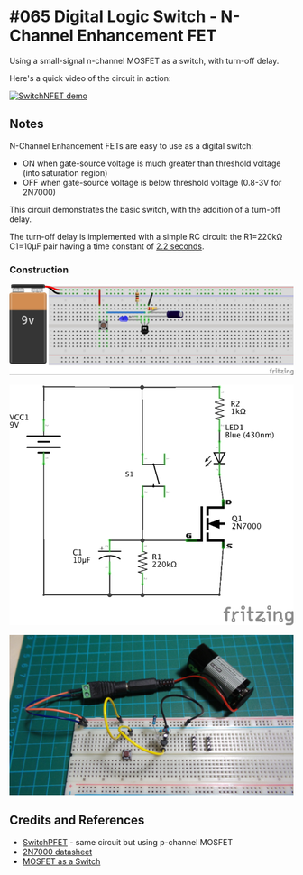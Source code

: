 # #065 Digital Logic Switch - N-Channel Enhancement FET

Using a small-signal n-channel MOSFET as a switch, with turn-off delay.

Here's a quick video of the circuit in action:

[![SwitchNFET demo](http://img.youtube.com/vi/OQDaS_fVWGQ/0.jpg)](http://www.youtube.com/watch?v=OQDaS_fVWGQ)

## Notes

N-Channel Enhancement FETs are easy to use as a digital switch:

* ON when gate-source voltage is much greater than threshold voltage (into saturation region)
* OFF when gate-source voltage is below threshold voltage (0.8-3V for 2N7000)

This circuit demonstrates the basic switch, with the addition of a turn-off delay.

The turn-off delay is implemented with a simple RC circuit: the R1=220kΩ C1=10μF pair having a time constant of
[2.2 seconds](http://www.wolframalpha.com/input/?i=220k%CE%A9+*+10%CE%BCF).

### Construction

![The Breadboard](./assets/SwitchNFET_bb.jpg?raw=true)

![The Schematic](./assets/SwitchNFET_schematic.jpg?raw=true)

![The Build](./assets/SwitchNFET_build.jpg?raw=true)

## Credits and References
* [SwitchPFET](../SwitchPFET) - same circuit but using p-channel MOSFET
* [2N7000 datasheet](http://www.futurlec.com/Transistors/2N7000.shtml)
* [MOSFET as a Switch](http://www.electronics-tutorials.ws/transistor/tran_7.html)
